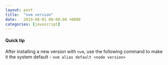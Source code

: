 ```yaml
---
layout: post
title:  "nvm version"
date:   2019-08-01 08:00:00 +0800
categories: [javascript]
---
```


#### Quick tip

After installing a new version with `nvm`, use the following command to make it the system default - `nvm alias default <node version>`